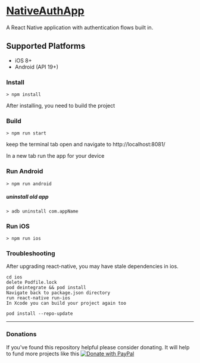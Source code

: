 # [NativeAuthApp](https://levelup.gitconnected.com/create-an-authorization-flow-with-react-navigation-5-x-10b84677806b)

A React Native application with authentication flows built in.


## Supported Platforms

-   iOS 8+
-   Android (API 19+)

### Install

```shell
> npm install
```

After installing, you need to build the project

### Build

```shell
> npm run start
```

keep the terminal tab open and navigate to http://localhost:8081/

In a new tab run the app for your device

### Run Android

```shell
> npm run android
```

##### uninstall old app

```shell
> adb uninstall com.appName
```

### Run iOS

```shell
> npm run ios
```

### Troubleshooting

After upgrading react-native, you may have stale dependencies in ios.

    cd ios
    delete Podfile.lock
    pod deintegrate && pod install
    Navigate back to package.json directory
    run react-native run-ios
    In Xcode you can build your project again too

`pod install --repo-update`

---
### Donations

If you've found this repository helpful please consider donating. It will help to fund more projects like this
[![Donate with PayPal](https://raw.githubusercontent.com/stefan-niedermann/paypal-donate-button/master/paypal-donate-button.png)](https://paypal.me/embeddednature?locale.x=en_US)

